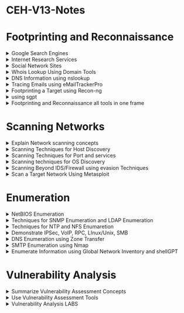 # CEH-V13-Notes
# Footprinting and Reconnaissance

<details>
<summary>Google Search Engines</summary>   

* Popular Google advanced search operators :~
  - site: 
  - filetype: 
  - allinurl: 
  - inurl: 
  - intext:
  - allintitle: 
  - intitle: 
  - inanchor: 
  - allinanchor:
  - cache: 
  - link: 
  - location:

* Some Websites For Research Puspose :~
  - Google Hacking Database(Exploits Database)
    * Reconnaissance — find exposed pages, directories and entry points
    * Sensitive-data discovery — locate leaked credentials, backups, config files, logs
    * Attack-surface mapping — understand what an attacker could reach

    ```console 
        https://www.exploit-db.com/google-hacking-database
    ```
  - Shodan
    * Asset discovery — find internet-connected devices (cameras, routers, servers)
    * Exposure detection — spot devices with open ports or default/weak configs
    * Vulnerability spotting — identify services with known CVEs from banners 
    * Threat intelligence — see attacker-accessible targets and trends

    ```console
        https://www.shodan.io/dashboard
    ```    
</details>

<details>
<summary>Internet Research Services</summary>
  
* Finding a top level domains and Sub Domains :~
  - Netcraft
    * Hosting & IP info — current IP(s), ASN, and hosting provider
    * Server software & headers — web server (Apache, nginx, IIS), versions (if visible), HTTP headers
    * SSL/TLS details — cert issuer, expiry, SANs (subject alt names)
    * Technology hints — detected web technologies, frameworks, CMS (sometimes)
    * Phishing / takedown reports — Netcraft tracks phishing reports and can flag malicious sites
    * Reverse IP / virtual hosts — what other domains are hosted on the same IP (shared hosting)
    * Risk/Threat intelligence — in some paid tiers you get richer threat signals and aggregator data
    ```console
        https://www.netcraft.com/platform/threat-intelligence/reporting-and-dashboards
    ```    
</details>

<details>
<summary>Social Network Sites</summary>

* TheHarvester :~
  - Purpose: Passive information gathering / OSINT
  - Finds: email addresses, hostnames, subdomains, virtual hosts, employee names, and URLs from public sources
  - When to use: Early in reconnaissance/footprinting to enumerate targets and gather leads for further (authorized) testing
* Buzzsumo :~
  - Monitor public mentions (your company, products, executives)
  - Detect possible leaks / impersonations early
  - Collect OSINT for phishing or threat-intel training  
  ```console
      https://buzzsumo.com
  ```    
* Nmap :~
  - Nmap (Network Mapper) is an open-source security tool used to discover hosts and services on a computer network by sending packets and analyzing the responses
    * It shows what devices are on a network
    * Which ports/services they’re running
    * And helps test security & firewall rules
  - Nmap Types :~
    * Host-discovery / basic  
      * Ping scan (-sn) — discover live hosts without port scanning
        * Example: nmap -sn 192.168.1.0/24

    * TCP scans
      * SYN scan (half-open) (-sS) — fast, stealthy; preferred for stealthy port discovery
        * Example: nmap -sS 10.0.0.5

      * Connect scan (-sT) — uses full TCP connect(); use when you lack raw-socket privileges
        * Example: nmap -sT 10.0.0.5

      * TCP ACK (-sA) — map firewall rules / determine if ports are filtered
        * Example: nmap -sA target.com

      * Idle (Zombie) scan (-sI) — highly stealthy, uses a third-party "zombie" host to probe target
        * Example: nmap -sI zombie_ip target_ip

    * Special TCP flag scans (evade/troubleshoot)
      * FIN (-sF), NULL (-sN), Xmas (-sX) — firewall evasion / fingerprinting legacy stacks
        * Example: nmap -sF target.com

    * UDP & other protocol scans
      * UDP scan (-sU) — find UDP services (slower, noisy)
        * Example: nmap -sU -p 53,161 target.com
      
      * IP protocol scan (-sO) — discover which IP protocols (ICMP, IGMP, etc.) are supported
        * Example: nmap -sO target.com

    * Service & OS detection
      * Service/version detection (-sV) — identify service names and versions
        * Example: nmap -sV target.com

      * OS detection (-O) — attempt OS fingerprinting
        * Example: nmap -O target.com

      * Aggressive (-A) — OS + version + script scan + traceroute (all-in-one, noisy)
        * Example: nmap -A target.com

    * Scripting & vulnerability scans
      * NSE scripts (--script) — run scripts for discovery, vulnerability checks, brute force, etc
        * Example: nmap --script=vuln target.com or nmap --script=default,safe target.com

      * Service-specific scripts (e.g., --script smb*) — targeted checks

    * Scanning controls / evasion
      * Port range / all ports (-p 1-65535 or -p-) — scan specific or all ports

      * Disable host discovery (-Pn) — treat hosts as up (useful when ping is blocked)

      * Timing templates (-T0..-T5) — slow stealth (-T0) to fast (-T5)

      * Fragmentation (-f) / decoys (-D) / spoofing — evasion/obfuscation techniques (can be noisy or hostile)

    * IPv6 and other modes
      * IPv6 scanning — Nmap supports IPv6 targets (use IPv6 address directly)

      * SCTP scan (--sctp) — scan SCTP services if needed

* Sherlock :~
  - Sherlock is an open-source OSINT tool written in Python that helps you find usernames across many social networks and websites automatically
    - Username enumeration — check if a username exists on hundreds of sites at once
    - Digital footprinting — map a person’s or brand’s online presence.
    - Investigation support — gather publicly available info for threat intel, brand protection, or law-enforcement  work.
    - Reconnaissance for red-team/social engineering — identify where a target might have accounts (defensive use only)  
</details>

<details>
<summary>Whois Lookup Using Domain Tools</summary>

* Details About Whois Domain Tool :~
  - A WHOIS domain tool is an online service or command-line utility that lets you look up the public registration information of a domain name or IP address from WHOIS databases
    - Identify domain owners — find the registrant/organization behind a domain (unless privacy-protected)
    - Gather contact info — email/phone of the registrar or abuse contacts
    - Timeline checks — see when the domain was created/updated/when it expires
    - Detect suspicious domains — compare registration dates, patterns, and registrars to spot phishing or fake sites
    - Map infrastructure — see related domains, name servers, IPs
    - Incident response — get registrar abuse contacts to report malware or phishing
    ```console
        https://whois.domaintools.com/
    ```   
* IP2Location :~
  - IP2Location is a commercial / database & API service that maps an IP address to geographic and related metadata (country, region, city, ISP, latitude/longitude, time zone, proxy/VPN flags, ASN, domain, etc.)  
  ```console
      https://www.ip2location.com/
  ```      
</details> 

<details>
<summary>DNS Information using nslookup</summary>

* DNSDumpster :~
  - A free web-based reconnaissance tool that enumerates a domain’s DNS records and public attack surface and visualizes relationships (subdomains → IPs → netblocks). It scrapes DNS, CRT logs, public DNS servers, and passive sources to build a domain map
    - Quick subdomain discovery — find subdomains that might be forgotten (dev, staging, old service
    - DNS record snapshot — see A, AAAA, MX, NS, TXT, SOA, and PTR records in one view
    - Mapping & visualization — network graph showing hosts, IPs, and associated netblocks (great for reports)
    - Email infrastructure checks — reveals MX servers and mail hosts you should verify (SPF/DMARC gaps)
    - Public exposure spotting — discover exposed services, cloud-hosted assets and orphaned hosts
    - Triage & prioritization — fast way to find high-risk targets for further assessment (shodan, nmap)
    -  Evidence for incident response — timeline / snapshot useful when investigating domain-related incidents
    ```console
            https://dnsdumpster.com/
    ```    
* nslookup(using in cmd) :~
  - A command-line tool to query DNS records for a domain or IP
  - commands
    - nslookup
    - set type=a (a=A record)
    - www.certifiedhacker.com(domain name)
    - set type=cname
    - certifiedhacker.com(non-authoritative name)
    - set type=a(if we wnt the primary email ip address u can use it again)
    - enter primary email address
  - for example DNS records:
    - mx = for mail
    - ns = for servers
    - a = for ipv4
    - aaaa = for ipv6

* Kloth.net(website for nslookup and searching records) :~
  - Kloth.net is an online DNS lookup tool that allows users to query various DNS record types (A, MX, TXT, NS, etc.) for any domain from an external resolver, useful for passive reconnaissance and troubleshooting
      ```console
         https://www.kloth.net/
      ```   
* MXtoolbox(Find Domain Name) :~
  - MXToolbox is a free/commercial online toolkit for checking and troubleshooting email, DNS, and network services. It started as a “Mail eXchanger (MX) lookup” tool but now includes many tests
    - DNS lookups — A, AAAA, MX, TXT, SPF, DKIM, DMARC records
    - Blacklist checks — see if an IP/domain is on spam or malware blocklists
    - SMTP diagnostics — test mail servers, open relays, and routing problems
    - Domain health audits — one-click scan for common misconfigurations
    - Traceroute & ping — quick reachability tests
    - Whois / ASN info — see registrar and network details
    - Monitoring — continuous alerts if your mail server or DNS goes down or gets blacklisted
      ```console
          https://mxtoolbox.com/SuperTool.aspx?action=a%3agoogle.com&run=toolpage#
      ```
* DNS Record Types :~
  - A	- Maps a hostname to an IPv4 address
  - AAAA - Maps a hostname to an IPv6 address
  - CNAME	- Canonical Name — alias one name to another (e.g. www → example.com)
  - MX - Mail eXchanger — tells which servers handle email for the domain
  - NS - Name Server — lists the authoritative DNS servers for the domain
  - SOA - Start of Authority — contains admin info, serial numbers, refresh times for the zone
  - TXT -	Free-text data; commonly used for SPF, DKIM, DMARC, verification tokens          
</details>

<details>
<summary>Tracing Emails using eMailTrackerPro</summary>

* eMailTrackerpro :~
  - EmailTrackerPro is a web/email-tracking service that lets you track emails — who opened them, when, from what IP/location, which device, and what links were clicked. It usually works by embedding tracking pixels or tracked links in outgoing messages
  ```console
         https://emailtrackerpro.en.softonic.com/
  ```   
</details>

<details>
<summary>Footprinting a Target using Recon-ng</summary>

* Reon-ng :~
  - Recon-ng is an open-source web reconnaissance framework that automates OSINT gathering, helping security professionals collect, organize, and analyze information about domains, hosts, and people
  ```console
  - some commands
    - recon-ng  -  (for opening the recon in terminal)
    - marketplace install all  -  (where we are install all modules what we need)
    - workspace create workspacename  -  (this command we use for creating the workspace)
    - workspace load workspacename  -  (used for load existing workspace)
    - workspace remove workspacename  -  (for remove existing workspace)
    - db intert domains  -  (used to add the domain name)
    - modules load modulesname  -  (used for load the modules)
    - back  -  (used to come back to the privious module)
  ```
</details>

<details>
<summary>using sgpt</summary>
 
 * sgpt :~
  - sgpt is a small CLI (command-line) tool that lets you talk to OpenAI’s GPT (ChatGPT) from your terminal.
It’s basically a wrapper around the OpenAI API.
  - commands
    - sgpt "--------------" or
    - sgpt --chat nameofthetopic --shell "---------------"

</details>

<details>
<summary>Footprinting and Reconnaissance all tools in one frame</summary>

* Google dorks — like a metal detector that finds sensitive scraps buried in Google’s search results
* Google exploits (GHDB) — a cookbook of proven search recipes attackers use to uncover exposed secrets
* Shodan — a search engine that treats the Internet like a city and shows you every unlocked door and window
* Netcraft — a historical ledger that tells you who built a website, where it’s hosted, and how its ownership moved over time
* TheHarvester — a digital trawl net that scoops up public emails, hosts, and subdomains from the open web
* BuzzSumo — a social barometer that shows which headlines and posts make people react and share
* Nmap — an X-ray machine for networks that reveals which services and ports are alive under the skin
* Sherlock — a social media bloodhound that sniffs out where a username appears across the web
* Whois / DomainTools — the domain’s ID card showing who registered it and when
* IP2Location — a map app that pins an IP to a rough geographic and network address
* nslookup — a quick phonebook query to ask DNS “what’s the address for this name?”
* MXToolbox — a Swiss Army knife for checking email and DNS health at a glance
* Meltigo — (aggregator-style tool) a quick index that gathers scattered public traces of an email/username into one view
* Recon-ng — a modular assembly line that automates OSINT tasks and produces organized recon outputs
* DNS Dumpster — a satellite snapshot that maps a domain’s DNS landscape and forgotten subdomains
* Kloth.net — a simple external DNS lookup window you can use when your local resolver lies to you
* EmailTrackerPro — a tracker’s motion sensor that logs when an email is opened and from roughly where
* sgpt — a terminal-based assistant that brings ChatGPT into your shell like a pocket consultant

</details>


# Scanning Networks

<details>
<summary>Explain Network scanning concepts</summary>

* concepts :~
  - URG - Urgent
  - PUSH - push
  - ACK - Acknownledgment
  - FIN - finish
  - RST - reset
  - SYN - synchronice
</details>

<details>
<summary>Scanning Techniques for Host Discovery</summary>

* using Nmap :~
  - ICMP ping scan
    - ICMP Echo ping - nmap -sn -PE <target ip>
      - ICMP Echo ping sweep 
    - ICMP timestamp ping - nmap -sn -PP <target ip>
    -  ICMP address mak ping - nmap -sn -PM <target ip>
  - ARP ping scan - nmap -sn -PR <target ip>
  - UDP ping scan - nmap -sn -PU <target ip>
  - TCP ping scan
    - TCP SYN ping - nmap -sn -PS <target ip>
    - TCP ACK ping - nmap -sn -PA <target ip>
  - IP protocal ping scan - nmap -sn -PO <target ip> 
  - Ping sweep tools
    - Angry ip Scanner
    - Advance ip scanner
</details>

<details>
<summary>Scanning Techniques for Port and services</summary>

* port scanning techniques using Nmap :~
  - TCP Scanning
    - TCP full open scan - nmap -sT -v <target ip>
    - Stealth TCP scanning methods
      - Half-open scan - nmap -sS -v <target ip>
      - Inverse TCP flag Scan - nmap -(sF, sN, sX) -v <target ip>
        - Xmas scan - nmap -sX -v <target ip>
        - FIN scan - nmap -sF -v <target ip>
        - NULL scan - nmap -sN -v <target ip>
      - ACK flag probe scan - nmap -sA -v <target ip>
        - TTL-based scan - nmap -sA -ttl 100 -v <target ip>
        - window scan - nmap -sA -sW -v <target ip>
    - IDLE/IPID header scan - nmap -Pn -p- -sl<zombie><target>  
  - UDP scanning
  - SCTP scanning
    - SCTP INIT scanning - nmap -sY -v <target ip>
    - SCTP Cookie ECHO scanning - nmap -sZ -v <target ip>
  - SSDP scanning
  - IPv6 scanning
  - service version discovery - nmap -sV <target ip>
  - tool:
    - zenmap(you can use zenmap in windows as well as nmap in linux terminal)
</details>

<details>
<summary>Scanning techniques for OS Discovery</summary>

* Identify Target system OS :~
  - Linux = TTL(Time to live)-64
  - FreeBSD = TTL(Time to live)-64
  - OpenBSD = TTL(Time to live)-255
  - windows = TTL(Time to live)-128
  - Cisco Routers = TTL(Time to live)-255
  - Solaries = TTL(Time to live)-255
  - AIX = TTL(Time to live)-255
  
  - Command for OS Discovery :~ nmap -O <target ip>
  - nmap --script smb-os-discovery.nse <target ip>
</details>

<details>
<summary>Scanning Beyond IDS/Firewall using evasion Techniques</summary>

* Packet Fragmentation = nmap -f <target ip> 
* Source Routing
* Source port manupulation = nmap -g <port no> <target ip>
* IP Address Decoy
   - nmap -D RND(random namber of decoys):10 <target>
   - nmap -D decoy1, decoy2, decoy3,...etc
* IP Address Spoofing
  - using Hping3 for ip address spoofing = Hping3 www.certifiedhacker.com -a <target>
* MAC Address Spoofing = nmap -sT -Pn --spoof-mac <range like 0,1,2....> <target ip>
* Creating Custom
* Randomaizing host order and sending Bad checksums
  - randomized host order = nmap --randomize-hosts <target ip>
  - sending bad checksums = nmap --badsum <target ip>
* Proxy Servers 
* Anonymizers
* wireshark one filter = ip.src == <target ip> 
</details>

<details>
<summary>Scan a Target Network Using Metasploit</summary>

* Metasploit :~ 
  - commands :
  ```console 
             sudo su
             msfconsole
             nmap -Pn -sS -A -oX test <target ip range>
             search <module name>
             use <module name>
             set RHOSTS <ip range>
             set THREADS 50 or 10
  ```
</details>

# Enumeration
<details>
<summary>NetBIOS Enumeration</summary>

* Netbios :~ 
    netbios = network basic input and output system(port 137,138,139)
* NetBIOS Enumeration using Windows Command-Line Utilities :~
  - Commands:
    - net(this is for netbios help)
    - nbtstat -a <target system ip>
      - -a = displays the NetBIOS name table of a remote computer
    - nbtstat -c
      - -c = lists the contents of the NetBIOS name cache of the remote computer
</details>

<details>
<summary>Techniques for SNMP Enumeration and LDAP Enumeration</summary>

* SNMP = Simple Network Managment Protocol(port 161,162)
  - command : 
    - snmpwalk -v1 -c public <target ip>
    - nmap -sU -p 161 --script=snmp processes <target ip>

* SNMP Enumeration using SnmpWalk :~
 ```console 
      nmap -sU -p 161 --script=snmp-sysdescr <target ip>  
      nmap -sU -p 161 --script=snmp-processes <target ip>
      nmap -sU -p 161 --script=snmp-win32-software <target ip>
      nmap -sU -p 161 --script=snmp-interface <target ip> 
 ``` 

* SNMP Enumaretion using SNMPwalk with SGPT :~ 
  -     
* LDAP = Lightweight Directory Access Protocal :~
  - Using Active Directory Explorer (AD Explorer):
    - Tool: Active Directory Explorer
</details>

<details>
<summary>Techniques for NTP and NFS Enumaretion</summary>

* NTP = Network Time protocal
* NFS = Network File System
* NFS Enumeration using RPCScan and SuperEnum :~
  - NFS is for server to server file trasfor
  - superenum commands:
  ```console
      //make your user into superuser
      sudo su

      //you should make your current directory to superenum directory
      cd superenum

      nmap -p 2049 <target ip>

      //we should create one .txt file with target ip address
      echo "10.10.1.19">><txt file name with .txt>

      //this is for run the superenum
      ./superenum

      //after run the superenum we have to type the doc name or file name
      filename.txt
      
      //we complete the superenum and exit from superenum directory
      cd ..
  ```
  - RCP Scan Commands:
  ```console
      cd RPCscan(we sholud make your current directory to RPCscan directory)
      python3 rpc-scan.py <target ip> --rpc
  ```    


</details>

<details>
<summary>Demonstrate IPSec, VoIP, RPC, LInux/Unix, SMB</summary>

 * IPSec = Internet Protocal Security
 * VoIP = Voice Over Internet Protocal 
 * RPC = Remote Proedure Call 
 * SMB = Server Message Block(port TCP 445)

 //Additional info:
 * SAMBA = its used in linux/unix operating system and used for converting or help in file sharing and printers from one OS to Another OS like windows OS to Linux OS.
</details>

<details>
<summary> DNS Enumeration using Zone Transfer</summary>

* A DNS Zone Transfer is a mechanism used to copy DNS records from one DNS server (usually the master/primary) to another (secondary).
 - before we go for zone transfer first find out the Authoritative name sever for sending request
 - commands:
  ```console
       dig ns <domain name>
         dig = Domain Information Groper(this is a command in dns zone transfer in linux os system)
         NS = Name server

       dig @<server_name> <domain_name> <service>
       for example: dig @example.com www.certifiedhacker.com axfr
         @ = the @ symbol is used to specify the DNS server
         AXFR = A-Authoritative, XFR-transfer  

      //whether its fails go to windows server and perform nslookup in command promt
      nslookup
      set querytype=soa
      <domain_name>

      //whether it fails use this and make primary server into Authoritative server
      ls -d <primary server name>
  ```
</details>

<details>
<summary>SMTP Enumeration using Nmap</summary>

* SMTP = Simple Mail Transfer Protocal 
* Port = 25
* commands: 
   ```console
    nmap -p 25 --script=smtp-enum-users <target_ip>
   ``` 
   ```console
    nmap -p 25 --script=smtp-open-relay <target_ip>
   ``` 
   ```console
    nmap -p 25 --script=smtp-commands <target_ip>
   ```  
</details>

<details>
<summary>Enumerate Information using Global Network Inventory and shellGPT</summary>

* Enumerate Information using Global Network Inventory :~
  - It’s a complete list (database) of all devices, systems, IPs, and services that exist on an organization’s entire network — across all branches, cloud, and local servers
* Tool: Global Network Inventory 
```console
  2cb2906a64c34654b0f0cb2271a6712d
```
```console
  https://github.com/zeroday-studio/CEH-V13-notes.git
```  
* Enumeration Using SGPT :~
  - sgpt --shell "Perform NetBIOS enumeration on target IP 10.10.1.11"
  - sgpt --shell "Get NetBIOS info for IP 10.10.1.11 and display the associated names" 
  - sgpt --shell "Enumerate NetBIOS on target IP 10.10.1.22 with nmap"
  - sgpt --chat enum --shell "Perform SNMP enumeration on target IP 10.10.1.22 using SnmpWalk and display the result here"
  - sgpt --chat enum --shell "Perform SNMP enumeration on target IP 10.10.1.22 using nmap and display the result here"
  - sgpt --chat enum --shell "Perform SNMP processes on target IP 10.10.1.22 using nmap and display the result here"
  - sgpt --chat enum --shell "Perform SMTP enumeration on target IP 10.10.1.19."
  - sgpt --chat enum --shell "Use Nmap to perform DNS Enumeration on target domain www.certifiedhacker.com"
  - sgpt --chat enum --shell "Use dig command to perform DNS cache snooping on target domain www.certifiedhacker.com using recursive method. Use DNS server IP as 162.241.216.11"
  - sgpt --chat enum --shell "Use dig command to perform DNS cache snooping on the target domain www.certifiedhacker.com using non-recursive method. Use DNS server IP as 162.241.216.11"
  - sgpt --shell "Perform IPsec enumeration on target IP 10.10.1.22 with Nmap
  - sgpt --shell "Scan the target IP 10.10.1.22 for the port using SMB with Nmap"
  - sgpt --chat enum --shell "Develop and execute a script which will automate various network enumeration tasks on target IP range 10.10.1.0/24"
</details>

# Vulnerability Analysis
<details>
<summary>Summarize Vulnerability Assessment Concepts</summary>

* Classification of vulnerability :~
  - Mis/Weak Configuration
  - Application Flaws
  - poor path Managment
  - Design Flaws
  - Third-Party risks

* Vulnerability Scoring Systems and Database :~
  - CVSS = Common Vulnerability Scoring System
    - none - 0.0
    - Low - 0.1-3.9
    - Medium - 4.0-6.9
    - High - 7.0-8.9
    - Critical - 9.0-10.0
  - CVE = Common Vulnerability and Exposure
  - NVD = National Vulnerability Database
    - this is USA based Repository
  - CWE = Common Weakness Enumeration

* Vulnerability Management Lifecycle :~
  - Pre-Assessment phase
    - Identify Assets: we have to list which is very important in our network or our organization
    - Create a baseline: taking a snapshot of your systems current health before you start fixing anythig
  - Vulnerability Assessment phase
    - Vulnerability Scan: we have to scan our network or organization's vulnerability before we going to fix something
    - Vulnerability Analysis: we have to analys the vulnerability what we scan
  - post-assessment phase
    - Risk Assessment: Process of analysing and Prioritizing the vulnerabilities you discoverd and make sure which vulnerability containing more risk and we will go through that first
    - Remidiation: this step is for fixing, patching or removing the bugs in vulnerability
    - verification: we have to verify the process what we done now 
    - Monitoring: we have to monitor all steps and all the security option once we done all the steps

* Types of Vulnerability Scanning :~
  - External Scanning 
  - Internal Scanning 
  - Host-Based Scanning 
  - Network-Based Scanning
  - Application Scanning 
  - Credential Scanning 
  - Non-Credential Scanning
  - Manual Scanning
  - Automated Scanning    

* Analyze Vulnerability Assassment Reports :~
  - Executive Summary
  - Assessment overview
  - findings
  - Risk Assessment
  - Recommendations
  - Appendices and Supporting information
  - Conclusion
  - follow-up Actions and Timeline
  - Glossary of terms
</details>

<details>
<summary>Use Vulnerability Assessment Tools</summary>

* Tools :~
  - Nessus
  - Greenbone Security Assistant(OpenVAS)
  - Nikto(Coomand-line tool)
  - Equixly(AI-Powered Vulnerability Assessment Tool)
  - Smart Scanner(AI-Powered Vulnerability Assessment Tool)
  - skipfish(command-line tool)
</details>

<details>
<summary>Vulnerability Analysis LABS</summary>

* Vulnerability Research in Common Weakness Enumeration (CWE) :~
  - website : 
  ```console
      https://cwe.mitre.org
  ```
* Vulnerability Analysis Using OpenVAS :~
  - Command: 
    //run this docker command to open the openvas in web browser
  ```console
    docker run -d -p 443:443 --name openvas mikesplain/openvas
  ```
  - website name : Greenbone security assistant
    //after run the docker command in linux os terminal use this ip address on web browser and after you will get openvas
  ```console
    IP Address: https://127.0.0.1
  ```

* Vulnerability Analysis Using ShellGPT :~
  - sgpt --chat nikto --shell "launch nikto to execute a scan against the url www.certifiedhacker.com to identify potential vulnerabilities."
  - sgpt --chat vuln --shell "perform a vulnerability scan on target url http://www.moviescope.com with nmap"
  - sgpt --chat vuln --shell "perform a vulnerability scan on target url http://testphp.vulnweb.com with skipfish"
</details>     

